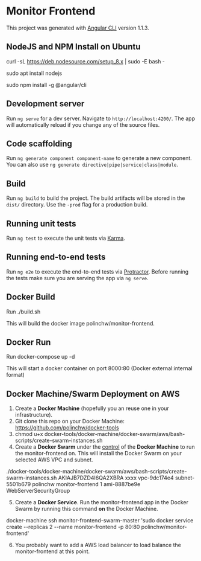 # Monitor Frontend

This project was generated with [Angular CLI](https://github.com/angular/angular-cli) version 1.1.3.

## NodeJS and NPM Install on Ubuntu

curl -sL https://deb.nodesource.com/setup_8.x | sudo -E bash -

sudo apt install nodejs

sudo npm install -g @angular/cli

## Development server

Run `ng serve` for a dev server. Navigate to `http://localhost:4200/`. The app will automatically reload if you change any of the source files.

## Code scaffolding

Run `ng generate component component-name` to generate a new component. You can also use `ng generate directive|pipe|service|class|module`.

## Build

Run `ng build` to build the project. The build artifacts will be stored in the `dist/` directory. Use the `-prod` flag for a production build.

## Running unit tests

Run `ng test` to execute the unit tests via [Karma](https://karma-runner.github.io).

## Running end-to-end tests

Run `ng e2e` to execute the end-to-end tests via [Protractor](http://www.protractortest.org/).
Before running the tests make sure you are serving the app via `ng serve`.

## Docker Build

Run ./build.sh   

This will build the docker image polinchw/monitor-frontend.

## Docker Run

Run docker-compose up -d

This will start a docker container on port 8000:80 (Docker external:internal format)


## Docker Machine/Swarm Deployment on AWS

1. Create a <b>Docker Machine</b> (hopefully you an reuse one in your infrastructure).
2. Git clone this repo on your Docker Machine: https://github.com/polinchw/docker-tools
3. chmod u+x docker-tools/docker-machine/docker-swarm/aws/bash-scripts/create-swarm-instances.sh 
4. Create a <b>Docker Swarm</b> under the <u>control</u> of the <b>Docker Machine</b> to run the monitor-frontend on.  This will install the Docker Swarm on your selected AWS VPC and subnet.
    
  ./docker-tools/docker-machine/docker-swarm/aws/bash-scripts/create-swarm-instances.sh AKIAJB7DZD4I6QA2XBRA xxxx vpc-9dc174e4 subnet-5501b679 polinchw monitor-frontend 1 ami-8887be9e WebServerSecurityGroup
  
5. Create a <b>Docker Service</b>.  Run the monitor-frontend app in the Docker Swarm by running this command <b>on</b> the Docker Machine.

  docker-machine ssh monitor-frontend-swarm-master 'sudo docker service create --replicas 2 --name monitor-frontend -p 80:80 polinchw/monitor-frontend'

6. You probably want to add a AWS load balancer to load balance the monitor-frontend at this point. 
